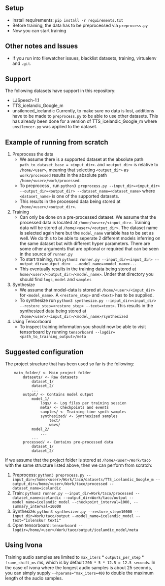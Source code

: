 ## Setup
* Install requirements: `pip install -r requirements.txt`
* Before training, the data has to be preprocessed via `preprocess.py`
* Now you can start training

## Other notes and Issues
* If you run into filewatcher issues, blacklist datasets, training, virtualenv and `.git`.

## Support
The following datasets have support in this repository:
* LJSpeech-1.1
* TTS_icelandic_Google_m
* unsilenced_icelandic
Currently, to make sure no data is lost, additions have to be made to `preprocess.py` to be able to use other datasets. This has already been done for a version of TTS_icelandic_Google_m where `unsilencer.py` was applied to the dataset.


## Example of running from scratch
1. Preprocess the data
    * We assume there is a supported dataset at the absolute path `path_to_dataset_base = <input_dir>`. and `<output_dir>` is relative to `/home/<user>`, meaning that selecting `<output_dir>` as `work/processed` results in the absolute path `/home/<user>/work/processed`. 
    * To preprocess , run `python3 preprocess.py --input_dir=<input_dir> --output_dir=<output_dir> --dataset_name=<dataset_name>` where `<dataset_name>` is one of the supported datasets.
    * This results in the processed data being stored at `/home/<user>/<output_dir>`.
2. Training
    * Can only be done on a pre-processed dataset. We assume that the processed data is located at `/home/<user>/<input_dir>`. Training data will be stored at `/home/<user>/<output_dir>`. The dataset name is selected again here but the `model_name` variable has to be set as well. We do this to be able to seperate 2 different models inferring on the same dataset but with different hyper parameters. There are some other arguments that are optional or required that can be seen in the source of `runner.py`
    * To start training, run `python3 runner.py --input_dir=<input_dir> --output_dir=<output_dir>  --model_name=<model_name>...`
    * This eventually results in the training data being stored at `home/<user>/<output_dir>/<model_name>`. Under that directory you should find `logs`, `model` and `samples`
3. Synthesize
    * We assume that model-data is stored at `/home/<user>/<input_dir>` for `<model_name>`. A `<restore_step>` and `<text>` has to be supplied.
    * To synthesize run `python3 synthesize.py --input_dir=<input_dir> --restore_step=<restore_step> --text=<text>`. This results in the synthesized data being stored at `/home/<user>/<input_dir>/<model_name>/synthesized`
4. Using Tensorboard
    * To inspect training information you should now be able to visit tensorboard by running `tensorboard --logdir=<path_to_training_output>/meta`

## Suggested configuration
The project structure that has been used so far is the following:
```
    main_folder/ <- Main project folder
        datasets/ <- Raw datasets
            dataset_1/
            dataset_2/
            ...
        output/ <- Contains model output
            model_1/
                logs/ <- Log files per training session
                meta/ <- Checkpoints and events
                samples/ <- Training-time synth-samples
                synthesized/ <- Synthesized samples
                    text/
                    wavs/
            model_2/
                ...
            ...
        processed/ <- Contains pre-processed data
            dataset_1/ 
            dataset_2/
```
If we assume that the project folder is stored at `/home/<user>/Work/taco` with the same structure listed above, then we can perform from scratch:
1. Preprocess: `python3 preprocess.py --input_dir=/home/<user>/Work/taco/datasets/TTS_icelandic_Google_m --output_dir=/home/<user>/Work/taco/processed --dataset_name=icelandic`
2. Train: `python3 runner.py --input_dir=Work/taco/processed --dataset_name=icelandic --output_dir=Work/taco/output --model_name=icelandic_model --checkpoint_interval=1000, --summary_interval=10000`
3. Synthesize: `python3 synthesizer.py --restore_step=10000 --input_dir=Work/taco/output --model_name=icelandic_model --text="Íslenskur texti"`
4. Open tensorboard: `tensorboard --logdir=/home/<user>/Work/taco/output/icelandic_model/meta`

## Using Ivona
Training audio samples are limited to `max_iters` * `outputs_per_step` * `frame_shift_ms` ms, which is by default `200 * 5 * 12.5 = 12.5 seconds`. In the case of ivona where the longest audio samples is about 25 seconds, you can simply supply `--hparams="max_iters=400` to double the maximum length of the audio samples.
